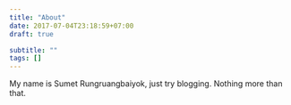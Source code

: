 ```yaml
---
title: "About"
date: 2017-07-04T23:18:59+07:00
draft: true

subtitle: ""
tags: []
---
```


My name is Sumet Rungruangbaiyok,
just try blogging. Nothing more than that.

